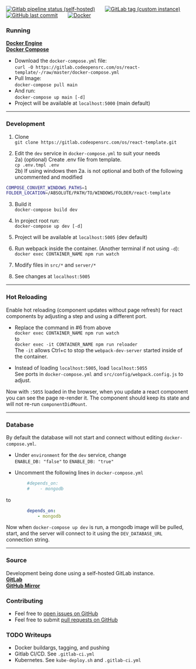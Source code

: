[![Gitlab pipeline status (self-hosted)](https://img.shields.io/gitlab/pipeline/os/react-template/master?gitlab_url=https%3A%2F%2Fgitlab.codeopensrc.com&label=CI%2FCD&logo=Azure%20Pipelines)](https://gitlab.codeopensrc.com/os/react-template/-/pipelines)
&nbsp; &nbsp; &nbsp;
[![GitLab tag (custom instance)](https://img.shields.io/gitlab/v/tag/os/react-template?gitlab_url=https%3A%2F%2Fgitlab.codeopensrc.com&include_prereleases&label=Latest%20Release&logo=Gitlab)](https://gitlab.codeopensrc.com/os/react-template/-/tags)
&nbsp; &nbsp; &nbsp;
[![GitHub last commit](https://img.shields.io/github/last-commit/codeopensrc/os-react-template?label=Last%20Commit&logo=Git)](https://gitlab.codeopensrc.com/os/react-template/-/commits/master)
&nbsp; &nbsp; &nbsp;
[![Docker](https://img.shields.io/badge/Image-latest-blue?logo=Docker)](https://gitlab.codeopensrc.com/os/react-template/container_registry/10)

### Running
**[Docker Engine](https://docs.docker.com/engine/installation)**  
**[Docker Compose](https://docs.docker.com/compose/install)**

- Download the `docker-compose.yml` file:  
`curl -O https://gitlab.codeopensrc.com/os/react-template/-/raw/master/docker-compose.yml`
- Pull Image:  
`docker-compose pull main`  
- And run:  
`docker-compose up main [-d]`  
- Project will be available at `localhost:5000` (main default)  

---

### Development  
1) Clone  
`git clone https://gitlab.codeopensrc.com/os/react-template.git`  

2) Edit the `dev` service in `docker-compose.yml` to suit your needs   
2a) (optional) Create .env file from template.  
`cp .env.tmpl .env`  
2b) If using windows then 2a. is not optional and both of the following uncommented and modified
```bash
COMPOSE_CONVERT_WINDOWS_PATHS=1  
FOLDER_LOCATION=/ABSOLUTE/PATH/TO/WINDOWS/FOLDER/react-template  
```

3) Build it  
`docker-compose build dev`  

4) In project root run:  
`docker-compose up dev [-d]`  

5) Project will be available at `localhost:5005` (dev default)  

6) Run webpack inside the container. (Another terminal if not using `-d`):  
`docker exec CONTAINER_NAME npm run watch`  

7) Modify files in `src/*` and `server/*`  

8) See changes at `localhost:5005`  

---

### Hot Reloading

Enable hot reloading (component updates without page refresh) for react components by adjusting a step and using a different port.

- Replace the command in #6 from above  
 `docker exec CONTAINER_NAME npm run watch`  
to  
`docker exec -it CONTAINER_NAME npm run reloader`  
The `-it` allows Ctrl+c to stop the `webpack-dev-server` started inside of the container.  

- Instead of loading `localhost:5005`, load `localhost:5055`  
See ports in `docker-compose.yml` and `src/config/webpack.config.js` to adjust.  

Now with `:5055` loaded in the browser, when you update a react component you can see the page re-render it. The component should keep its state and will not re-run `componentDidMount`.  

---

### Database

By default the database will not start and connect without editing `docker-compose.yml`.  
- Under `environment` for the `dev` service, change  
`ENABLE_DB: "false"` to `ENABLE_DB: "true"`  

- Uncomment the following lines in `docker-compose.yml`  
```yaml
        #depends_on:
        #    - mongodb
```
to
```yaml
        depends_on:
            - mongodb
```

Now when `docker-compose up dev` is run, a mongodb image will be pulled, start, and the server will connect to it using the `DEV_DATABASE_URL` connection string.  

---

### Source
Development being done using a self-hosted GitLab instance.  
**[GitLab](https://gitlab.codeopensrc.com/os/react-template)**  
**[GitHub Mirror](https://github.com/codeopensrc/os-react-template)**  

### Contributing
- Feel free to [open issues on GitHub](https://github.com/codeopensrc/os-react-template/issues)
- Feel free to submit [pull requests on GitHub](https://github.com/codeopensrc/os-react-template/pulls)

### TODO Writeups
- Docker buildargs, tagging, and pushing
- Gitlab CI/CD. See `.gitlab-ci.yml`  
- Kubernetes. See `kube-deploy.sh` and `.gitlab-ci.yml` 
